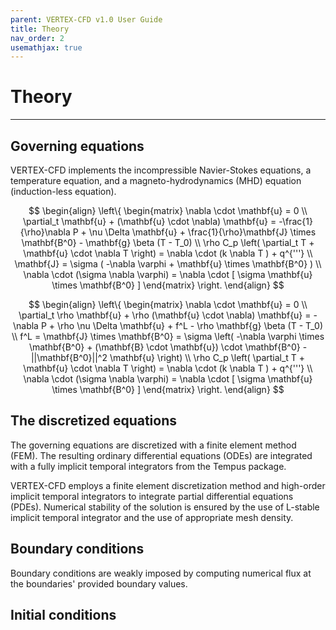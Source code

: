 ```yaml
---
parent: VERTEX-CFD v1.0 User Guide
title: Theory
nav_order: 2
usemathjax: true
---
```


# Theory

---

## Governing equations

VERTEX-CFD implements the incompressible Navier-Stokes equations, a temperature equation, and a magneto-hydrodynamics (MHD) equation (induction-less equation).

$$
\begin{align}
\left\{
\begin{matrix}
    \nabla \cdot \mathbf{u} = 0 \\
    \partial_t \mathbf{u} + (\mathbf{u} \cdot \nabla) \mathbf{u} = -\frac{1}{\rho}\nabla P + \nu \Delta \mathbf{u} + \frac{1}{\rho}\mathbf{J} \times \mathbf{B^0} - \mathbf{g} \beta (T - T_0) \\
    \rho C_p \left( \partial_t T + \mathbf{u} \cdot \nabla T \right) = \nabla \cdot (k \nabla T ) + q^{'''} \\
    \mathbf{J} = \sigma ( -\nabla \varphi + \mathbf{u} \times \mathbf{B^0} ) \\
    \nabla \cdot (\sigma \nabla \varphi) = \nabla \cdot [ \sigma \mathbf{u} \times \mathbf{B^0} ]
\end{matrix}
\right.
\end{align}
$$

$$
\begin{align}
\left\{
\begin{matrix}
    \nabla \cdot \mathbf{u} = 0 \\
    \partial_t \rho \mathbf{u} + \rho (\mathbf{u} \cdot \nabla) \mathbf{u} = -\nabla P + \rho \nu \Delta \mathbf{u} + f^L - \rho \mathbf{g} \beta (T - T_0) \\
    f^L = \mathbf{J} \times \mathbf{B^0} = \sigma \left( -\nabla \varphi \times \mathbf{B^0} + (\mathbf{B} \cdot \mathbf{u}) \cdot \mathbf{B^0} - ||\mathbf{B^0}||^2 \mathbf{u} \right) \\
    \rho C_p \left( \partial_t T + \mathbf{u} \cdot \nabla T \right) = \nabla \cdot (k \nabla T ) + q^{'''} \\
    \nabla \cdot (\sigma \nabla \varphi) = \nabla \cdot [ \sigma \mathbf{u} \times \mathbf{B^0} ]
\end{matrix}
\right.
\end{align}
$$


## The discretized equations

The governing equations are discretized with a finite element method (FEM). The resulting ordinary differential equations (ODEs) are integrated with a fully implicit temporal integrators from the Tempus package.

VERTEX-CFD employs a finite element discretization method and high-order implicit temporal integrators to integrate partial differential equations (PDEs). Numerical stability of the solution is ensured by the use of L-stable implicit temporal integrator and the use of appropriate mesh density.

## Boundary conditions

Boundary conditions are weakly imposed by computing numerical flux at the boundaries' provided boundary values.

## Initial conditions
